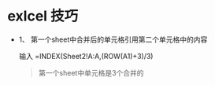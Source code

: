 # exlcel 技巧

- 1、 第一个sheet中合并后的单元格引用第二个单元格中的内容

  输入 =INDEX(Sheet2!A:A,(ROW(A1)+3)/3)
  >第一个sheet中单元格是3个合并的 